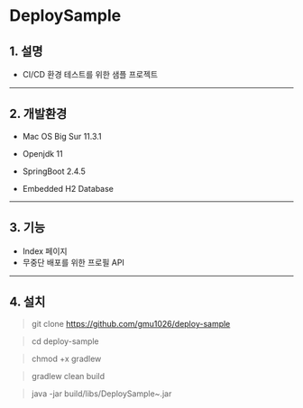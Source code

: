 # DeploySample

## 1. 설명
- CI/CD 환경 테스트를 위한 샘플 프로젝트
---
## 2. 개발환경
- Mac OS Big Sur 11.3.1

- Openjdk 11

- SpringBoot 2.4.5

- Embedded H2 Database
---
## 3. 기능
- Index 페이지
- 무중단 배포를 위한 프로필 API
---
## 4. 설치
> git clone https://github.com/gmu1026/deploy-sample

> cd deploy-sample

> chmod +x gradlew

> gradlew clean build

> java -jar build/libs/DeploySample~.jar
